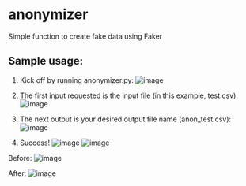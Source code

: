 # anonymizer
Simple function to create fake data using Faker

## Sample usage:
1. Kick off by running anonymizer.py:
![image](https://user-images.githubusercontent.com/97130825/150836114-1c3d97f9-552b-4869-9bed-1974a780f21d.png)

2. The first input requested is the input file (in this example, test.csv):
![image](https://user-images.githubusercontent.com/97130825/150836351-eb59072d-7e55-4aef-a287-258a95459950.png)

3. The next output is your desired output file name (anon_test.csv):
![image](https://user-images.githubusercontent.com/97130825/150836520-0d0374dd-524e-4b91-804f-8eef544560cc.png)

4. Success!
![image](https://user-images.githubusercontent.com/97130825/150837431-84d4df01-8a48-417b-89b4-baa0deb9e48f.png)
![image](https://user-images.githubusercontent.com/97130825/150837568-af77b69f-2f00-47cd-95ce-447a173b8fcf.png)

Before:
![image](https://user-images.githubusercontent.com/97130825/150837752-bc172dc0-5797-4fc3-b134-7e2fefdf9711.png)

After:
![image](https://user-images.githubusercontent.com/97130825/150837854-930c2873-2eb5-4d25-a7f7-7dbcac29aae7.png)

